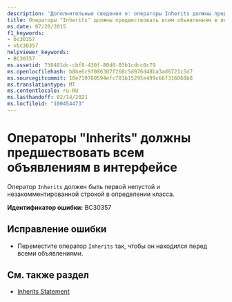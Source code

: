 ```yaml
---
description: 'Дополнительные сведения о: операторы Inherits должны предшествовать всем объявлениям в интерфейсе'
title: Операторы "Inherits" должны предшествовать всем объявлениям в интерфейсе
ms.date: 07/20/2015
f1_keywords:
- bc30357
- vbc30357
helpviewer_keywords:
- BC30357
ms.assetid: 730481dc-cbf8-430f-80d0-03b1cdcc0c79
ms.openlocfilehash: b8be6c9f086307f268c5d076d48ba3ad6721c5d7
ms.sourcegitcommit: 10e719780594efc781b15295e499c66f316068b8
ms.translationtype: MT
ms.contentlocale: ru-RU
ms.lasthandoff: 02/14/2021
ms.locfileid: "100454473"
---
```

# <a name="inherits-statements-must-precede-all-declarations-in-an-interface"></a>Операторы "Inherits" должны предшествовать всем объявлениям в интерфейсе

Оператор `Inherits` должен быть первой непустой и незакомментированной строкой в определении класса.  
  
 **Идентификатор ошибки:** BC30357  
  
## <a name="to-correct-this-error"></a>Исправление ошибки  
  
- Переместите оператор `Inherits` так, чтобы он находился перед всеми объявлениями.  
  
## <a name="see-also"></a>См. также раздел

- [Inherits Statement](../language-reference/statements/inherits-statement.md)
